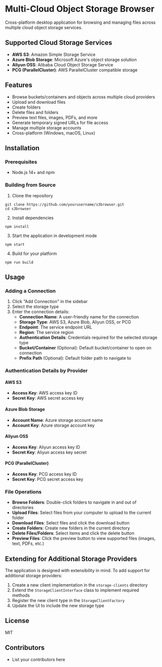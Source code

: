 # Multi-Cloud Object Storage Browser

Cross-platform desktop application for browsing and managing files across multiple cloud object storage services.

## Supported Cloud Storage Services

- **AWS S3**: Amazon Simple Storage Service
- **Azure Blob Storage**: Microsoft Azure's object storage solution
- **Aliyun OSS**: Alibaba Cloud Object Storage Service
- **PCG (ParallelCluster)**: AWS ParallelCluster compatible storage

## Features

- Browse buckets/containers and objects across multiple cloud providers
- Upload and download files
- Create folders
- Delete files and folders
- Preview text files, images, PDFs, and more
- Generate temporary signed URLs for file access
- Manage multiple storage accounts
- Cross-platform (Windows, macOS, Linux)

## Installation

### Prerequisites

- Node.js 14+ and npm

### Building from Source

1. Clone the repository
```
git clone https://github.com/yourusername/s3browser.git
cd s3browser
```

2. Install dependencies
```
npm install
```

3. Start the application in development mode
```
npm start
```

4. Build for your platform
```
npm run build
```

## Usage

### Adding a Connection

1. Click "Add Connection" in the sidebar
2. Select the storage type
3. Enter the connection details:
   - **Connection Name**: A user-friendly name for the connection
   - **Storage Type**: AWS S3, Azure Blob, Aliyun OSS, or PCG
   - **Endpoint**: The service endpoint URL
   - **Region**: The service region
   - **Authentication Details**: Credentials required for the selected storage type
   - **Bucket/Container** (Optional): Default bucket/container to open on connection
   - **Prefix Path** (Optional): Default folder path to navigate to

### Authentication Details by Provider

#### AWS S3
- **Access Key**: AWS access key ID
- **Secret Key**: AWS secret access key

#### Azure Blob Storage
- **Account Name**: Azure storage account name
- **Account Key**: Azure storage account key

#### Aliyun OSS
- **Access Key**: Aliyun access key ID
- **Secret Key**: Aliyun access key secret

#### PCG (ParallelCluster)
- **Access Key**: PCG access key ID
- **Secret Key**: PCG secret access key

### File Operations

- **Browse Folders**: Double-click folders to navigate in and out of directories
- **Upload Files**: Select files from your computer to upload to the current folder
- **Download Files**: Select files and click the download button
- **Create Folders**: Create new folders in the current directory
- **Delete Files/Folders**: Select items and click the delete button
- **Preview Files**: Click the preview button to view supported files (images, text, PDFs, etc.)

## Extending for Additional Storage Providers

The application is designed with extensibility in mind. To add support for additional storage providers:

1. Create a new client implementation in the `storage-clients` directory
2. Extend the `StorageClientInterface` class to implement required methods
3. Register the new client type in the `StorageClientFactory`
4. Update the UI to include the new storage type

## License

MIT

## Contributors

- List your contributors here
